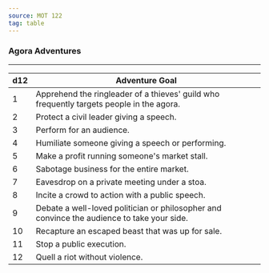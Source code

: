 ```yaml
---
source: MOT 122
tag: table
---
```


### Agora Adventures
---
|d12|Adventure Goal|
|----|------------|
|1|Apprehend the ringleader of a thieves' guild who frequently targets people in the agora.|
|2|Protect a civil leader giving a speech.|
|3|Perform for an audience.|
|4|Humiliate someone giving a speech or performing.|
|5|Make a profit running someone's market stall.|
|6|Sabotage business for the entire market.|
|7|Eavesdrop on a private meeting under a stoa.|
|8|Incite a crowd to action with a public speech.|
|9|Debate a well-loved politician or philosopher and convince the audience to take your side.|
|10|Recapture an escaped beast that was up for sale.|
|11|Stop a public execution.|
|12|Quell a riot without violence.|
